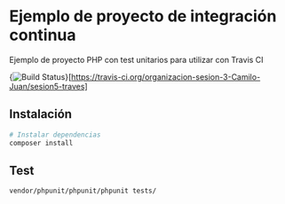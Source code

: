 # Ejemplo de proyecto de integración continua

Ejemplo de proyecto PHP con test unitarios para utilizar con Travis CI

{<img src="https://travis-ci.org/organizacion-sesion-3-Camilo-Juan/sesion5-traves.svg?branch=master" alt="Build Status" />}[https://travis-ci.org/organizacion-sesion-3-Camilo-Juan/sesion5-traves]

## Instalación

``` bash
# Instalar dependencias
composer install
```

## Test

``` bash
vendor/phpunit/phpunit/phpunit tests/
```

